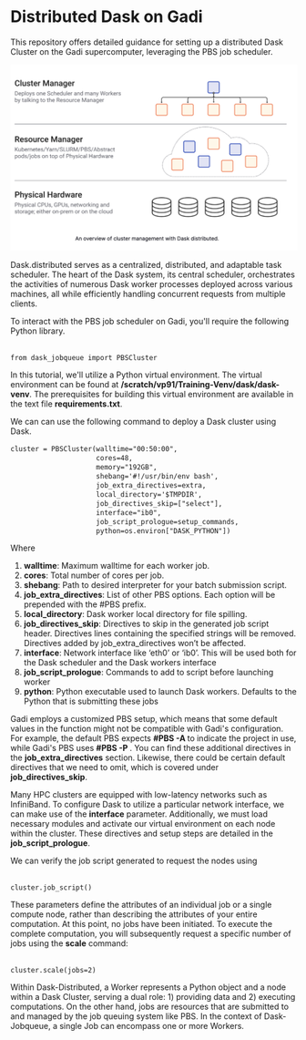 # Distributed Dask on Gadi
This repository offers detailed guidance for setting up a distributed Dask Cluster on the Gadi supercomputer, leveraging the PBS job scheduler.

![](figs/architecture.png)

Dask.distributed serves as a centralized, distributed, and adaptable task scheduler. The heart of the Dask system, its central scheduler, orchestrates the activities of numerous Dask worker processes deployed across various machines, all while efficiently handling concurrent requests from multiple clients.

To interact with the PBS job scheduler on Gadi, you'll require the following Python library.

```

from dask_jobqueue import PBSCluster

```

In this tutorial, we'll utilize a Python virtual environment. The virtual environment can be found at __/scratch/vp91/Training-Venv/dask/dask-venv__. The prerequisites for building this virtual environment are available in the text file __requirements.txt__.

We can can use the following command to deploy a Dask cluster using Dask.

```
cluster = PBSCluster(walltime="00:50:00", 
                     cores=48, 
                     memory="192GB",
                     shebang='#!/usr/bin/env bash',
                     job_extra_directives=extra, 
                     local_directory='$TMPDIR', 
                     job_directives_skip=["select"], 
                     interface="ib0",
                     job_script_prologue=setup_commands,
                     python=os.environ["DASK_PYTHON"])

```

Where 
1. **walltime**: Maximum walltime for each worker job.
2. **cores**: Total number of cores per job.
3. **shebang**: Path to desired interpreter for your batch submission script.
4. **job_extra_directives**: List of other PBS options. Each option will be prepended with the #PBS prefix.
5. **local_directory**: Dask worker local directory for file spilling.
6. **job_directives_skip**: Directives to skip in the generated job script header. Directives lines containing the specified strings will be removed. Directives added by job_extra_directives won’t be affected.
7. **interface**: Network interface like ‘eth0’ or ‘ib0’. This will be used both for the Dask scheduler and the Dask workers interface
8. **job_script_prologue**: Commands to add to script before launching worker
9. **python**: Python executable used to launch Dask workers. Defaults to the Python that is submitting these jobs

Gadi employs a customized PBS setup, which means that some default values in the function might not be compatible with Gadi's configuration. For example, the default PBS expects __#PBS -A <project name>__ to indicate the project in use, while Gadi's PBS uses __#PBS -P <project name>__. You can find these additional directives in the __job_extra_directives__ section. Likewise, there could be certain default directives that we need to omit, which is covered under __job_directives_skip__.

Many HPC clusters are equipped with low-latency networks such as InfiniBand. To configure Dask to utilize a particular network interface, we can make use of the __interface__ parameter. Additionally, we must load necessary modules and activate our virtual environment on each node within the cluster. These directives and setup steps are detailed in the __job_script_prologue__.

We can verify the job script generated to request the nodes using

```

cluster.job_script()

```

These parameters define the attributes of an individual job or a single compute node, rather than describing the attributes of your entire computation. At this point, no jobs have been initiated. To execute the complete computation, you will subsequently request a specific number of jobs using the __scale__ command:

```

cluster.scale(jobs=2)

```

Within Dask-Distributed, a Worker represents a Python object and a node within a Dask Cluster, serving a dual role: 1) providing data and 2) executing computations. On the other hand, jobs are resources that are submitted to and managed by the job queuing system like PBS. In the context of Dask-Jobqueue, a single Job can encompass one or more Workers.

